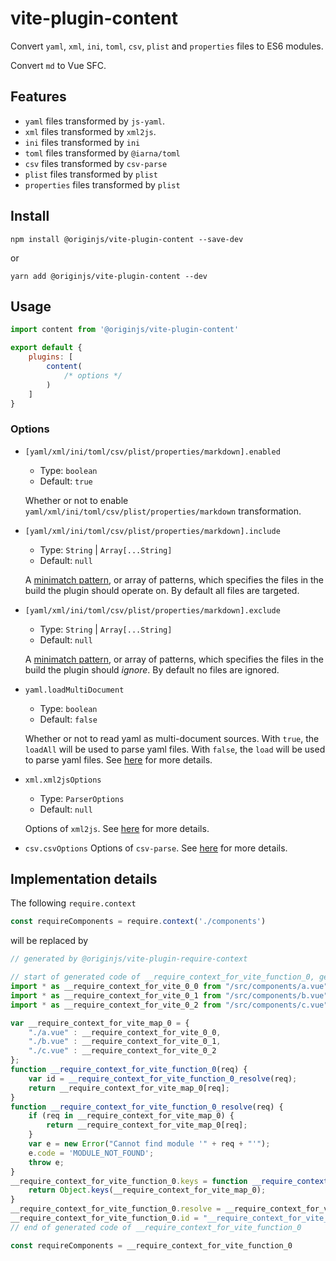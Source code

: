 # vite-plugin-content
Convert `yaml`, `xml`, `ini`, `toml`, `csv`, `plist` and `properties` files to ES6 modules.

Convert `md` to Vue SFC.

## Features
- `yaml` files transformed by `js-yaml`.
- `xml` files transformed by `xml2js`.
- `ini` files transformed by `ini`
- `toml` files transformed by `@iarna/toml`
- `csv` files transformed by `csv-parse`
- `plist` files transformed by `plist`
- `properties` files transformed by `plist`

## Install
```shell
npm install @originjs/vite-plugin-content --save-dev
```
or
```shell
yarn add @originjs/vite-plugin-content --dev
```

## Usage
```js
import content from '@originjs/vite-plugin-content'

export default {
    plugins: [
        content(
            /* options */
        )
    ]
}
```

### Options
- `[yaml/xml/ini/toml/csv/plist/properties/markdown].enabled` 

  - Type: `boolean`
  - Default: `true`

  Whether or not to enable `yaml/xml/ini/toml/csv/plist/properties/markdown` transformation.

- `[yaml/xml/ini/toml/csv/plist/properties/markdown].include`

  - Type: `String` | `Array[...String]`
  - Default: `null`

  A [minimatch pattern](https://github.com/isaacs/minimatch), or array of patterns, which specifies the files in the build the plugin should operate on. By default all files are targeted.

- `[yaml/xml/ini/toml/csv/plist/properties/markdown].exclude`

  - Type: `String` | `Array[...String]`
  - Default: `null`

  A [minimatch pattern](https://github.com/isaacs/minimatch), or array of patterns, which specifies the files in the build the plugin should *ignore*. By default no files are ignored.

- `yaml.loadMultiDocument`

  - Type: `boolean`
  - Default: `false`

  Whether or not to read yaml as multi-document sources. With `true`, the `loadAll` will be used to parse yaml files. With `false`, the `load` will be used to parse yaml files. See [here](https://github.com/nodeca/js-yaml) for more details.

- `xml.xml2jsOptions`

  - Type: `ParserOptions`
  - Default: `null`

  Options of `xml2js`. See [here](https://github.com/Leonidas-from-XIV/node-xml2js) for more details.

- `csv.csvOptions`
  Options of `csv-parse`. See [here](https://csv.js.org/parse/options/) for more details.

## Implementation details
The following `require.context`
```js
const requireComponents = require.context('./components')
```
will be replaced by
```js
// generated by @originjs/vite-plugin-require-context

// start of generated code of __require_context_for_vite_function_0, generated by @originjs/vite-plugin-require-context
import * as __require_context_for_vite_0_0 from "/src/components/a.vue";
import * as __require_context_for_vite_0_1 from "/src/components/b.vue";
import * as __require_context_for_vite_0_2 from "/src/components/c.vue";

var __require_context_for_vite_map_0 = {
	"./a.vue" : __require_context_for_vite_0_0,
	"./b.vue" : __require_context_for_vite_0_1,
	"./c.vue" : __require_context_for_vite_0_2
};
function __require_context_for_vite_function_0(req) {
    var id = __require_context_for_vite_function_0_resolve(req);
    return __require_context_for_vite_map_0[req];
}
function __require_context_for_vite_function_0_resolve(req) {
    if (req in __require_context_for_vite_map_0) {
        return __require_context_for_vite_map_0[req];
    }
    var e = new Error("Cannot find module '" + req + "'");
    e.code = 'MODULE_NOT_FOUND';
    throw e;
}
__require_context_for_vite_function_0.keys = function __require_context_for_vite_function_0_keys() {
    return Object.keys(__require_context_for_vite_map_0);
}
__require_context_for_vite_function_0.resolve = __require_context_for_vite_function_0_resolve
__require_context_for_vite_function_0.id = "__require_context_for_vite_function_0"
// end of generated code of __require_context_for_vite_function_0

const requireComponents = __require_context_for_vite_function_0
```
